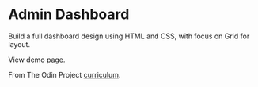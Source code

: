 # Admin Dashboard
Build a full dashboard design using HTML and CSS, with focus on Grid for layout.<br>

View demo [page](https://alexhc30.github.io/Admin-Dashboard/).<br>

From The Odin Project [curriculum](https://www.theodinproject.com/lessons/node-path-intermediate-html-and-css-admin-dashboard).
